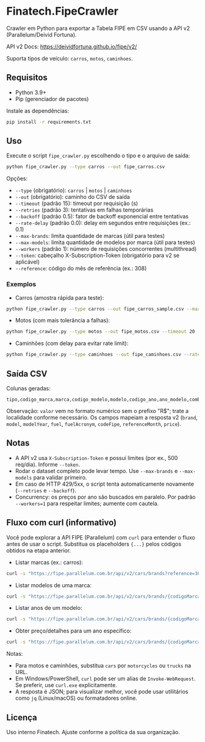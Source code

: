 # Finatech.FipeCrawler

Crawler em Python para exportar a Tabela FIPE em CSV usando a API v2 (Parallelum/Deivid Fortuna).

API v2 Docs: https://deividfortuna.github.io/fipe/v2/

Suporta tipos de veículo: `carros`, `motos`, `caminhoes`.

## Requisitos

- Python 3.9+
- Pip (gerenciador de pacotes)

Instale as dependências:

```bash
pip install -r requirements.txt
```

## Uso

Execute o script `fipe_crawler.py` escolhendo o tipo e o arquivo de saída:

```bash
python fipe_crawler.py --type carros --out fipe_carros.csv
```

Opções:

- `--type` (obrigatório): `carros` | `motos` | `caminhoes`
- `--out` (obrigatório): caminho do CSV de saída
- `--timeout` (padrão 15): timeout por requisição (s)
- `--retries` (padrão 3): tentativas em falhas temporárias
- `--backoff` (padrão 0.5): fator de backoff exponencial entre tentativas
- `--rate-delay` (padrão 0.0): delay em segundos entre requisições (ex.: 0.1)
- `--max-brands`: limita quantidade de marcas (útil para testes)
- `--max-models`: limita quantidade de modelos por marca (útil para testes)
- `--workers` (padrão 1): número de requisições concorrentes (multithread)
- `--token`: cabeçalho X-Subscription-Token (obrigatório para v2 se aplicável)
- `--reference`: código do mês de referência (ex.: 308)

### Exemplos

- Carros (amostra rápida para teste):

```bash
python fipe_crawler.py --type carros --out fipe_carros_sample.csv --max-brands 2 --max-models 3 --rate-delay 0.1 --workers 1 --token SEU_TOKEN --reference 308
```

- Motos (com mais tolerância a falhas):

```bash
python fipe_crawler.py --type motos --out fipe_motos.csv --timeout 20 --retries 5 --workers 1 --token SEU_TOKEN
```

- Caminhões (com delay para evitar rate limit):

```bash
python fipe_crawler.py --type caminhoes --out fipe_caminhoes.csv --rate-delay 0.15 --workers 1 --token SEU_TOKEN
```

## Saída CSV

Colunas geradas:

```
tipo,codigo_marca,marca,codigo_modelo,modelo,codigo_ano,ano_modelo,combustivel,sigla_combustivel,codigo_fipe,mes_referencia,valor
```

Observação: `valor` vem no formato numérico sem o prefixo "R$"; trate a localidade conforme necessário.
Os campos mapeiam a resposta v2 (`brand`, `model`, `modelYear`, `fuel`, `fuelAcronym`, `codeFipe`, `referenceMonth`, `price`).

## Notas

- A API v2 usa `X-Subscription-Token` e possui limites (por ex., 500 req/dia). Informe `--token`.
- Rodar o dataset completo pode levar tempo. Use `--max-brands` e `--max-models` para validar primeiro.
- Em caso de HTTP 429/5xx, o script tenta automaticamente novamente (`--retries` e `--backoff`).
- Concurrency: os preços por ano são buscados em paralelo. Por padrão `--workers=1` para respeitar limites; aumente com cautela.

## Fluxo com curl (informativo)

Você pode explorar a API FIPE (Parallelum) com `curl` para entender o fluxo antes de usar o script. Substitua os placeholders `{...}` pelos códigos obtidos na etapa anterior.

- Listar marcas (ex.: carros):

```bash
curl -s "https://fipe.parallelum.com.br/api/v2/cars/brands?reference=308" -H "X-Subscription-Token: SEU_TOKEN"
```

- Listar modelos de uma marca:

```bash
curl -s "https://fipe.parallelum.com.br/api/v2/cars/brands/{codigoMarca}/models?reference=308" -H "X-Subscription-Token: SEU_TOKEN"
```

- Listar anos de um modelo:

```bash
curl -s "https://fipe.parallelum.com.br/api/v2/cars/brands/{codigoMarca}/models/{codigoModelo}/years?reference=308" -H "X-Subscription-Token: SEU_TOKEN"
```

- Obter preço/detalhes para um ano específico:

```bash
curl -s "https://fipe.parallelum.com.br/api/v2/cars/brands/{codigoMarca}/models/{codigoModelo}/years/{codigoAno}?reference=308" -H "X-Subscription-Token: SEU_TOKEN"
```

Notas:
- Para motos e caminhões, substitua `cars` por `motorcycles` ou `trucks` na URL.
- Em Windows/PowerShell, `curl` pode ser um alias de `Invoke-WebRequest`. Se preferir, use `curl.exe` explicitamente.
- A resposta é JSON; para visualizar melhor, você pode usar utilitários como `jq` (Linux/macOS) ou formatadores online.

## Licença

Uso interno Finatech. Ajuste conforme a política da sua organização.